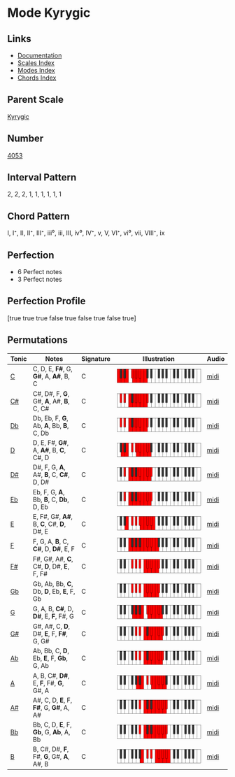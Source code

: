 # Mode Kyrygic

## Links

- [Documentation](index.md)
- [Scales Index](Scales.md)
- [Modes Index](Modes.md)
- [Chords Index](Chords.md)

## Parent Scale

[Kyrygic](ScaleKyrygic.md)

## Number

[4053](https://ianring.com/musictheory/scales/4053)

## Interval Pattern

2, 2, 2, 1, 1, 1, 1, 1, 1

## Chord Pattern

I, I⁺, II, II⁺, III⁺, iii⁰, iii, III, iv⁰, IV⁺, v, V, VI⁺, vi⁰, vii, VIII⁺, ix

## Perfection

- 6 Perfect notes
- 3 Perfect notes

## Perfection Profile

[true true true false true false true false true]

## Permutations

| Tonic | Notes | Signature | Illustration | Audio |
|-------|-------|-----------|--------------|-------|
| [C](ModeCNaturalKyrygic.md) | C, D, E, **F#**, G, **G#**, A, **A#**, B, C | C | ![CNaturalKyrygic](ModeCNaturalKyrygic.png) | [midi](https://github.com/edipermadi/music/blob/main/docs/ModeCNaturalKyrygic.mid?raw=true) |
| [C#](ModeCSharpKyrygic.md) | C#, D#, F, **G**, G#, **A**, A#, **B**, C, C# | C | ![CSharpKyrygic](ModeCSharpKyrygic.png) | [midi](https://github.com/edipermadi/music/blob/main/docs/ModeCSharpKyrygic.mid?raw=true) |
| [Db](ModeDFlatKyrygic.md) | Db, Eb, F, **G**, Ab, **A**, Bb, **B**, C, Db | C | ![DFlatKyrygic](ModeDFlatKyrygic.png) | [midi](https://github.com/edipermadi/music/blob/main/docs/ModeDFlatKyrygic.mid?raw=true) |
| [D](ModeDNaturalKyrygic.md) | D, E, F#, **G#**, A, **A#**, B, **C**, C#, D | C | ![DNaturalKyrygic](ModeDNaturalKyrygic.png) | [midi](https://github.com/edipermadi/music/blob/main/docs/ModeDNaturalKyrygic.mid?raw=true) |
| [D#](ModeDSharpKyrygic.md) | D#, F, G, **A**, A#, **B**, C, **C#**, D, D# | C | ![DSharpKyrygic](ModeDSharpKyrygic.png) | [midi](https://github.com/edipermadi/music/blob/main/docs/ModeDSharpKyrygic.mid?raw=true) |
| [Eb](ModeEFlatKyrygic.md) | Eb, F, G, **A**, Bb, **B**, C, **Db**, D, Eb | C | ![EFlatKyrygic](ModeEFlatKyrygic.png) | [midi](https://github.com/edipermadi/music/blob/main/docs/ModeEFlatKyrygic.mid?raw=true) |
| [E](ModeENaturalKyrygic.md) | E, F#, G#, **A#**, B, **C**, C#, **D**, D#, E | C | ![ENaturalKyrygic](ModeENaturalKyrygic.png) | [midi](https://github.com/edipermadi/music/blob/main/docs/ModeENaturalKyrygic.mid?raw=true) |
| [F](ModeFNaturalKyrygic.md) | F, G, A, **B**, C, **C#**, D, **D#**, E, F | C | ![FNaturalKyrygic](ModeFNaturalKyrygic.png) | [midi](https://github.com/edipermadi/music/blob/main/docs/ModeFNaturalKyrygic.mid?raw=true) |
| [F#](ModeFSharpKyrygic.md) | F#, G#, A#, **C**, C#, **D**, D#, **E**, F, F# | C | ![FSharpKyrygic](ModeFSharpKyrygic.png) | [midi](https://github.com/edipermadi/music/blob/main/docs/ModeFSharpKyrygic.mid?raw=true) |
| [Gb](ModeGFlatKyrygic.md) | Gb, Ab, Bb, **C**, Db, **D**, Eb, **E**, F, Gb | C | ![GFlatKyrygic](ModeGFlatKyrygic.png) | [midi](https://github.com/edipermadi/music/blob/main/docs/ModeGFlatKyrygic.mid?raw=true) |
| [G](ModeGNaturalKyrygic.md) | G, A, B, **C#**, D, **D#**, E, **F**, F#, G | C | ![GNaturalKyrygic](ModeGNaturalKyrygic.png) | [midi](https://github.com/edipermadi/music/blob/main/docs/ModeGNaturalKyrygic.mid?raw=true) |
| [G#](ModeGSharpKyrygic.md) | G#, A#, C, **D**, D#, **E**, F, **F#**, G, G# | C | ![GSharpKyrygic](ModeGSharpKyrygic.png) | [midi](https://github.com/edipermadi/music/blob/main/docs/ModeGSharpKyrygic.mid?raw=true) |
| [Ab](ModeAFlatKyrygic.md) | Ab, Bb, C, **D**, Eb, **E**, F, **Gb**, G, Ab | C | ![AFlatKyrygic](ModeAFlatKyrygic.png) | [midi](https://github.com/edipermadi/music/blob/main/docs/ModeAFlatKyrygic.mid?raw=true) |
| [A](ModeANaturalKyrygic.md) | A, B, C#, **D#**, E, **F**, F#, **G**, G#, A | C | ![ANaturalKyrygic](ModeANaturalKyrygic.png) | [midi](https://github.com/edipermadi/music/blob/main/docs/ModeANaturalKyrygic.mid?raw=true) |
| [A#](ModeASharpKyrygic.md) | A#, C, D, **E**, F, **F#**, G, **G#**, A, A# | C | ![ASharpKyrygic](ModeASharpKyrygic.png) | [midi](https://github.com/edipermadi/music/blob/main/docs/ModeASharpKyrygic.mid?raw=true) |
| [Bb](ModeBFlatKyrygic.md) | Bb, C, D, **E**, F, **Gb**, G, **Ab**, A, Bb | C | ![BFlatKyrygic](ModeBFlatKyrygic.png) | [midi](https://github.com/edipermadi/music/blob/main/docs/ModeBFlatKyrygic.mid?raw=true) |
| [B](ModeBNaturalKyrygic.md) | B, C#, D#, **F**, F#, **G**, G#, **A**, A#, B | C | ![BNaturalKyrygic](ModeBNaturalKyrygic.png) | [midi](https://github.com/edipermadi/music/blob/main/docs/ModeBNaturalKyrygic.mid?raw=true) |
